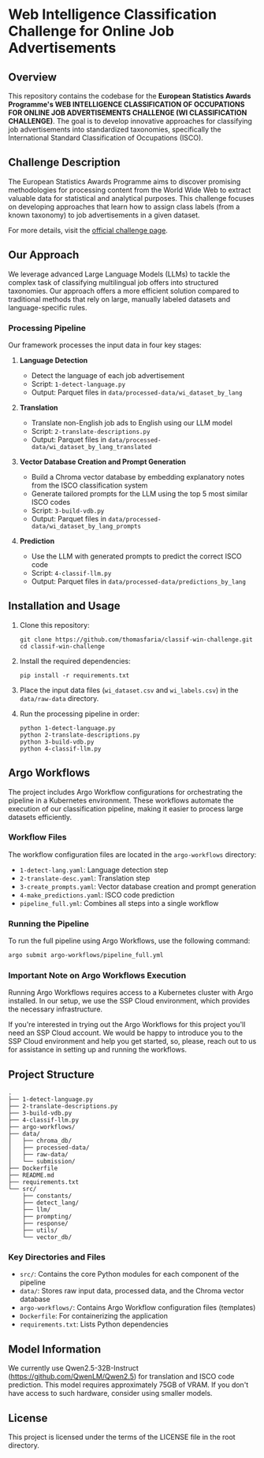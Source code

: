 # Web Intelligence Classification Challenge for Online Job Advertisements

## Overview

This repository contains the codebase for the **European Statistics Awards Programme's WEB INTELLIGENCE CLASSIFICATION OF OCCUPATIONS FOR ONLINE JOB ADVERTISEMENTS CHALLENGE (WI CLASSIFICATION CHALLENGE)**. The goal is to develop innovative approaches for classifying job advertisements into standardized taxonomies, specifically the International Standard Classification of Occupations (ISCO).

## Challenge Description

The European Statistics Awards Programme aims to discover promising methodologies for processing content from the World Wide Web to extract valuable data for statistical and analytical purposes. This challenge focuses on developing approaches that learn how to assign class labels (from a known taxonomy) to job advertisements in a given dataset.

For more details, visit the [official challenge page](https://statistics-awards.eu/competitions/12#learn_the_details).

## Our Approach

We leverage advanced Large Language Models (LLMs) to tackle the complex task of classifying multilingual job offers into structured taxonomies. Our approach offers a more efficient solution compared to traditional methods that rely on large, manually labeled datasets and language-specific rules.

### Processing Pipeline

Our framework processes the input data in four key stages:

1. **Language Detection**
   - Detect the language of each job advertisement
   - Script: `1-detect-language.py`
   - Output: Parquet files in `data/processed-data/wi_dataset_by_lang`

2. **Translation**
   - Translate non-English job ads to English using our LLM model
   - Script: `2-translate-descriptions.py`
   - Output: Parquet files in `data/processed-data/wi_dataset_by_lang_translated`

3. **Vector Database Creation and Prompt Generation**
   - Build a Chroma vector database by embedding explanatory notes from the ISCO classification system
   - Generate tailored prompts for the LLM using the top 5 most similar ISCO codes
   - Script: `3-build-vdb.py`
   - Output: Parquet files in `data/processed-data/wi_dataset_by_lang_prompts`

4. **Prediction**
   - Use the LLM with generated prompts to predict the correct ISCO code
   - Script: `4-classif-llm.py`
   - Output: Parquet files in `data/processed-data/predictions_by_lang`

## Installation and Usage

1. Clone this repository:
   ```
   git clone https://github.com/thomasfaria/classif-win-challenge.git
   cd classif-win-challenge
   ```

2. Install the required dependencies:
   ```
   pip install -r requirements.txt
   ```

3. Place the input data files (`wi_dataset.csv` and `wi_labels.csv`) in the `data/raw-data` directory.

4. Run the processing pipeline in order:
   ```
   python 1-detect-language.py
   python 2-translate-descriptions.py
   python 3-build-vdb.py
   python 4-classif-llm.py
   ```

## Argo Workflows

The project includes Argo Workflow configurations for orchestrating the pipeline in a Kubernetes environment. These workflows automate the execution of our classification pipeline, making it easier to process large datasets efficiently.

### Workflow Files

The workflow configuration files are located in the `argo-workflows` directory:

- `1-detect-lang.yaml`: Language detection step
- `2-translate-desc.yaml`: Translation step
- `3-create_prompts.yaml`: Vector database creation and prompt generation
- `4-make_predictions.yaml`: ISCO code prediction
- `pipeline_full.yml`: Combines all steps into a single workflow

### Running the Pipeline

To run the full pipeline using Argo Workflows, use the following command:

```bash
argo submit argo-workflows/pipeline_full.yml
```

### Important Note on Argo Workflows Execution

Running Argo Workflows requires access to a Kubernetes cluster with Argo installed. In our setup, we use the SSP Cloud environment, which provides the necessary infrastructure.

If you're interested in trying out the Argo Workflows for this project you'll need an SSP Cloud account. We would be happy to introduce you to the SSP Cloud environment and help you get started, so, please, reach out to us for assistance in setting up and running the workflows.


## Project Structure

```
.
├── 1-detect-language.py
├── 2-translate-descriptions.py
├── 3-build-vdb.py
├── 4-classif-llm.py
├── argo-workflows/
├── data/
│   ├── chroma_db/
│   ├── processed-data/
│   ├── raw-data/
│   └── submission/
├── Dockerfile
├── README.md
├── requirements.txt
└── src/
    ├── constants/
    ├── detect_lang/
    ├── llm/
    ├── prompting/
    ├── response/
    ├── utils/
    └── vector_db/
```

### Key Directories and Files

- `src/`: Contains the core Python modules for each component of the pipeline
- `data/`: Stores raw input data, processed data, and the Chroma vector database
- `argo-workflows/`: Contains Argo Workflow configuration files (templates)
- `Dockerfile`: For containerizing the application
- `requirements.txt`: Lists Python dependencies

## Model Information

We currently use Qwen2.5-32B-Instruct (https://github.com/QwenLM/Qwen2.5) for translation and ISCO code prediction. This model requires approximately 75GB of VRAM. If you don't have access to such hardware, consider using smaller models.

## License

This project is licensed under the terms of the LICENSE file in the root directory.
